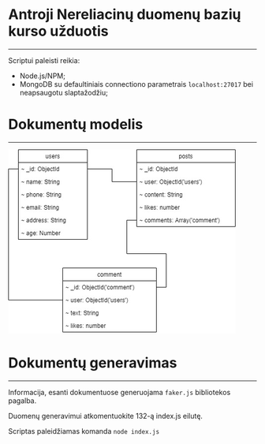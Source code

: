 # Antroji Nereliacinų duomenų bazių kurso užduotis
---
Scriptui paleisti reikia: 
* Node.js/NPM;
* MongoDB su defaultiniais connectiono parametrais `localhost:27017` bei neapsaugotu slaptažodžiu;
  
# Dokumentų modelis
---
![taip](./doc/diagram.jpg)

# Dokumentų generavimas
---
Informacija, esanti dokumentuose generuojama `faker.js` bibliotekos pagalba.

Duomenų generavimui atkomentuokite 132-ą index.js eilutę.

Scriptas paleidžiamas komanda `node index.js`